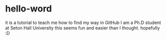 # hello-word
it is a tutorial to teach me how to find my way in GitHub
I am a Ph.D student at Seton Hall University 
this seems fun and easier than I thought. hopefully :D

